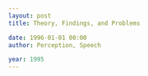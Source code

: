 ```yaml
---
layout: post
title: Theory, Findings, and Problems

date: 1996-01-01 00:00
author: Perception, Speech

year: 1995
---
```



